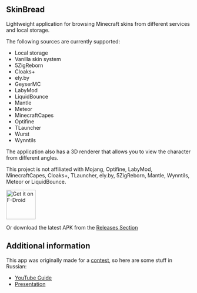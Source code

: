 SkinBread
--------

Lightweight application for browsing Minecraft skins from different services and local storage.

The following sources are currently supported:
* Local storage
* Vanilla skin system
* 5ZigReborn
* Cloaks+
* ely.by
* GeyserMC
* LabyMod
* LiquidBounce
* Mantle
* Meteor
* MinecraftCapes
* Optifine
* TLauncher
* Wurst
* Wynntils

The application also has a 3D renderer that allows you to view the character from different angles.

This project is not affiliated with Mojang, Optifine, LabyMod, MinecraftCapes, Cloaks+, TLauncher, ely.by, 5ZigReborn, Mantle, Wynntils, Meteor or LiquidBounce.

[<img src="https://fdroid.gitlab.io/artwork/badge/get-it-on.png"
     alt="Get it on F-Droid"
     height="80">](https://f-droid.org/packages/zatrit.skinbread/)

Or download the latest APK from the [Releases Section](https://github.com/zatrit/skinview/releases/latest)

## Additional information
This app was originally made for a [contest](https://innovationcampus.ru/school-contest-2024/), so here are some stuff in Russian:
* [YouTube Guide](https://youtu.be/OSUInEDly54)
* [Presentation](https://docs.google.com/presentation/d/1RN0mnp6-b3jd9JA-YXUiMxJrgzaPo8Ro/edit?usp=sharing&ouid=112321411255982077096&rtpof=true&sd=true)
